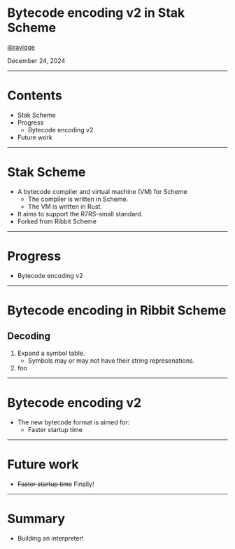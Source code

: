 # Bytecode encoding v2 in Stak Scheme

[@raviqqe](https://github.com/raviqqe)

December 24, 2024

---

# Contents

- Stak Scheme
- Progress
  - Bytecode encoding v2
- Future work

---

# Stak Scheme

- A bytecode compiler and virtual machine (VM) for Scheme
  - The compiler is written in Scheme.
  - The VM is written in Rust.
- It aims to support the R7RS-small standard.
- Forked from Ribbit Scheme

---

# Progress

- Bytecode encoding v2

---

# Bytecode encoding in Ribbit Scheme

## Decoding

1. Expand a symbol table.
   - Symbols may or may not have their string represenations.
1. foo

---

# Bytecode encoding v2

- The new bytecode format is aimed for:
  - Faster startup time

---

# Future work

- ~~Faster startup time~~ Finally!

---

# Summary

- Building an interpreter!
